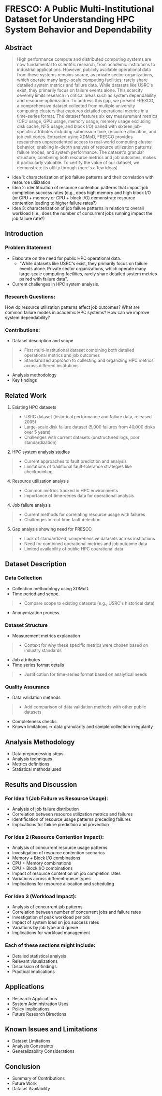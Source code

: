 # FRESCO: A Public Multi-Institutional Dataset for Understanding HPC System Behavior and Dependability

## Abstract
> High performance compute and distributed computing systems are now fundamental to scientific research, from academic institutions to industrial applications. However, publicly available operational data from these systems remains scarce, as private sector organizations, which operate many large-scale computing facilities, rarely share detailed system metrics and failure data. While datasets like USRC's exist, they primarily focus on failure events alone. This scarcity severely limits research in critical areas such as system dependability and resource optimization. To address this gap, we present FRESCO, a comprehensive dataset collected from multiple university computing clusters that captures detailed operational metrics in a time-series format. The dataset features six key measurement metrics (CPU usage, GPU usage, memory usage, memory usage excluding disk cache, NFS usage, and block I/O) paired with sixteen job-specific attributes including submission time, resource allocation, and job exit codes. Extracted using XDMoD, FRESCO provides researchers unprecedented access to real-world computing cluster behavior, enabling in-depth analysis of resource utilization patterns, failure modes, and system performance. The dataset's granular structure, combining both resource metrics and job outcomes, makes it particularly valuable. To certify the value of our dataset, we demonstrate its utility through (here's a few ideas)

- Idea 1: characterization of job failure patterns and their correlation with resource utilization
- Idea 2: identification of resource contention patterns that impact job completion success rates (e.g., does high memory and high block I/O (or CPU + memory or CPU + block I/O) demonstrate resource contention leading to higher failure rates?)
- Idea 3: characterization of job failure patterns in relation to overall workload (i.e., does the number of concurrent jobs running impact the job failure rate?)

## Introduction
### Problem Statement
- Elaborate on the need for public HPC operational data. 
  - "While datasets like USRC's exist, they primarily focus on failure events alone. Private sector organizations, which operate many large-scale computing facilities, rarely share detailed system metrics paired with failure data".
- Current challenges in HPC system analysis.
### Research Questions:
How do resource utilization patterns affect job outcomes? What are common failure modes in academic HPC systems?  How can we improve system dependability?
### Contributions:
- Dataset description and scope
> - First multi-institutional dataset combining both detailed operational metrics and job outcomes
> - Standardized approach to collecting and organizing HPC metrics across different institutions
- Analysis methodology
- Key findings


## Related Work

1. Existing HPC datasets
> - USRC dataset (historical performance and failure data, released 2005)
> - Large-scale disk failure dataset (5,000 failures from 40,000 disks over 5 years)
> - Challenges with current datasets (unstructured logs, poor standardization)
2. HPC system analysis studies
> - Current approaches to fault prediction and analysis
> - Limitations of traditional fault-tolerance strategies like checkpointing
4. Resource utilization analysis
> - Common metrics tracked in HPC environments
> - Importance of time-series data for operational analysis
4. Job failure analysis
> - Current methods for correlating resource usage with failures
> - Challenges in real-time fault detection
5. Gap analysis showing need for FRESCO
> - Lack of standardized, comprehensive datasets across institutions
> - Need for combined operational metrics and job outcome data
> - Limited availability of public HPC operational data


## Dataset Description
### Data Collection
- Collection methodology using XDMoD.
- Time period and scope.
> - Compare scope to existing datasets (e.g., USRC's historical data)
- Anonymization process.

### Dataset Structure
- Measurement metrics explanation
> - Context for why these specific metrics were chosen based on industry standards
- Job attributes
- Time series format details
> - Justification for time-series format based on analytical needs

### Quality Assurance
- Data validation methods
> - Add comparison of data validation methods with other public datasets
- Completeness checks
- Known limitations -> data granularity and sample collection irregularity

## Analysis Methodology
- Data preprocessing steps
- Analysis techniques
- Metrics definitions
- Statistical methods used

## Results and Discussion

### For Idea 1 (Job Failure vs Resource Usage):
- Analysis of job failure distribution
- Correlation between resource utilization metrics and failures
- Identification of resource usage patterns preceding failures
- Implications for failure prediction and prevention

### For Idea 2 (Resource Contention Impact):
- Analysis of concurrent resource usage patterns
- Investigation of resource contention scenarios
- Memory + Block I/O combinations
- CPU + Memory combinations
- CPU + Block I/O combinations
- Impact of resource contention on job completion rates
- Variations across different queue types
- Implications for resource allocation and scheduling

### For Idea 3 (Workload Impact):
- Analysis of concurrent job patterns
- Correlation between number of concurrent jobs and failure rates
- Investigation of peak workload periods
- Impact of system load on job success rates
- Variations by job type and queue
- Implications for workload management

### Each of these sections might include:
- Detailed statistical analysis
- Relevant visualizations
- Discussion of findings
- Practical implications


## Applications
- Research Applications
- System Administration Uses
- Policy Implications
- Future Research Directions

## Known Issues and Limitations
- Dataset Limitations
- Analysis Constraints
- Generalizability Considerations


## Conclusion
- Summary of Contributions
- Future Work
- Dataset Availability
